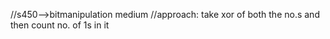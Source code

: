 //s450-->bitmanipulation medium
//approach: take xor of both the no.s and then count no. of 1s in it